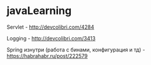 # javaLearning

Servlet - http://devcolibri.com/4284

Logging - http://devcolibri.com/3413

Spring изнутри (работа с бинами, конфигурация и тд) - https://habrahabr.ru/post/222579

